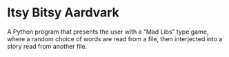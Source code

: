 # Itsy Bitsy Aardvark
A Python program that presents the user with a “Mad Libs” type game, where a random choice of words are read from a file, then interjected into a story read from another file.
